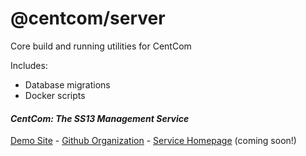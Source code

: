 # @centcom/server

Core build and running utilities for CentCom

Includes:
 - Database migrations
 - Docker scripts

#### *CentCom: The SS13 Management Service*

[Demo Site](http://centcom.ddmers.com) - [Github Organization](https://github.com/centcom-ss13) - [Service Homepage](https://centcom.services) (coming soon!)